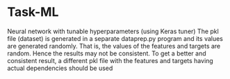 # Task-ML
Neural network with tunable hyperparameters (using Keras tuner)
The pkl file (dataset) is generated in a separate dataprep.py program and its values are generated randomly. That is, the values of the features and targets are random. 
Hence the results may not be consistent. To get a better and consistent result, a different pkl file with the features and targets having actual dependencies should be used
